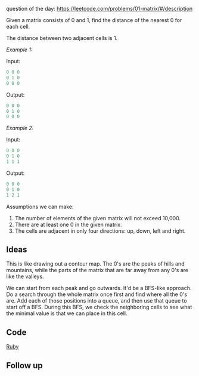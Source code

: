 question of the day: https://leetcode.com/problems/01-matrix/#/description

Given a matrix consists of 0 and 1, find the distance of
the nearest 0 for each cell.

The distance between two adjacent cells is 1.

*Example 1:*

Input:

```ruby
0 0 0
0 1 0
0 0 0
```

Output:

```ruby
0 0 0
0 1 0
0 0 0
```

*Example 2:*

Input:

```ruby
0 0 0
0 1 0
1 1 1
```

Output:

```ruby
0 0 0
0 1 0
1 2 1
```

Assumptions we can make:

1. The number of elements of the given matrix will not exceed 10,000.  
2. There are at least one 0 in the given matrix.  
3. The cells are adjacent in only four directions: up, down, left and right.  

## Ideas

This is like drawing out a contour map. The 0's are the peaks of
hills and mountains, while the parts of the matrix that are far away
from any 0's are like the valleys.

We can start from each peak and go outwards. It'd be a BFS-like
approach. Do a search through the whole matrix once first and find
where all the 0's are. Add each of those positions into a queue,
and then use that queue to start off a BFS. During this BFS, we
check the neighboring cells to see what the minimal value is that
we can place in this cell.

## Code

[Ruby](./matrixCountours.rb)

## Follow up